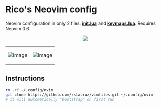 # Rico's Neovim config

Neovim configuration in only 2 files: [**init.lua**](/init.lua) and [**keymaps.lua**](/lua/core/keymaps.lua). Requires Neovim 0.6.

<p align="center">
<img src="https://user-images.githubusercontent.com/74385/162900807-9e9d7bda-7457-49fa-8a2b-1cf8d73387a2.png">
</p>

<table>
<tr>
<td>

![image](https://user-images.githubusercontent.com/74385/162900807-9e9d7bda-7457-49fa-8a2b-1cf8d73387a2.png)

</td>
<td>

![image](https://user-images.githubusercontent.com/74385/162901006-424bccb1-9461-470d-9cea-a0ed81c16ad6.png)

</td>
</tr>
</table>

## Instructions

```sh
rm -rf ~/.config/nvim
git clone https://github.com/rstacruz/vimfiles.git ~/.config/nvim
# it will automatically "bootstrap" on first run
```

